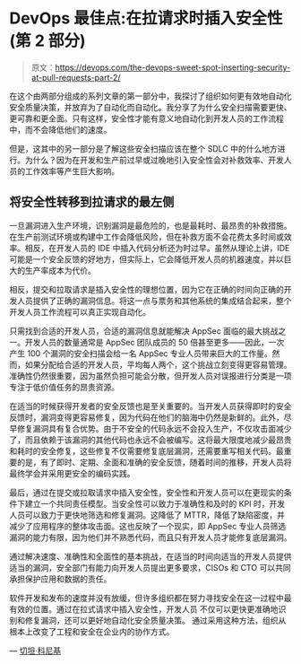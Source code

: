 # DevOps 最佳点:在拉请求时插入安全性(第 2 部分)

> 原文：<https://devops.com/the-devops-sweet-spot-inserting-security-at-pull-requests-part-2/>

在这个由两部分组成的系列文章的第一部分中，我探讨了组织如何更有效地自动化安全质量决策，并放弃为了自动化而自动化。我分享了为什么安全扫描需要更快、更可靠和更全面。只有这样，安全性才能有意义地自动化到开发人员的工作流程中，而不会降低他们的速度。

但是，这其中的另一部分是了解这些安全扫描应该在整个 SDLC 中的什么地方进行。为什么？因为在开发和生产前过早或过晚地引入安全性会对补救效率、开发人员的工作效率等产生巨大影响。

## **将安全性转移到拉请求的最左侧**

一旦漏洞进入生产环境，识别漏洞是最危险的，也是最耗时、最昂贵的补救措施。在生产前测试环境或构建中工作会降低风险，但在补救方面不会花费太多时间或效率。相反，在开发人员的 IDE 中插入代码分析还为时过早。虽然从理论上讲，IDE 可能是一个安全反馈的好地方，但实际上，它会降低开发人员的机器速度，并以巨大的生产率成本为代价。

相反，提交和拉取请求是插入安全性的理想位置，因为它在正确的时间向正确的开发人员提供了正确的漏洞信息。将这一点与票务和其他系统的集成结合起来，整个开发人员工作流程可以真正实现自动化。

只需找到合适的开发人员，合适的漏洞信息就能解决 AppSec 面临的最大挑战之一。开发人员的数量通常是 AppSec 团队成员的 50 倍甚至更多——因此，一次产生 100 个漏洞的安全扫描会给一名 AppSec 专业人员带来巨大的工作量。然而，如果分配给合适的开发人员，平均每人两个，这个挑战立刻变得更容易管理。准确性仍然很重要，因为虽然负担可能会分散，但开发人员对误报进行分类是一项专注于低价值任务的昂贵资源。

在适当的时候获得开发者的安全反馈也是至关重要的。当开发人员获得即时的安全反馈时，漏洞变得更容易修复，因为代码在他们的脑海中仍然是新鲜的。此外，尽早修复漏洞具有复合优势。由于不安全的代码永远不会投入生产，不仅攻击面减少了，而且依赖于该漏洞的其他代码也永远不会被编写。这将最大限度地减少最昂贵和耗时的安全修复，这些修复不仅需要修复底层漏洞，还需要重写相关代码。最重要的是，有了即时、定期、全面和准确的安全反馈，随着时间的推移，开发人员将最终学会并采用更安全的编码实践。

最后，通过在提交或拉取请求中插入安全性，安全性和开发人员可以在更现实的条件下建立一个共同责任模型。当安全性可以致力于准确性和及时的 KPI 时，开发人员可以致力于更快地筛选和修复漏洞。这降低了 MTTR，降低了缺陷密度，并减少了应用程序的整体攻击面。这也反映了一个现实，即 AppSec 专业人员筛选漏洞的能力有限，因为他们并不熟悉代码，而且只有开发人员才能修复底层漏洞。

通过解决速度、准确性和全面性的基本挑战，在适当的时间向适当的开发人员提供适当的漏洞，安全部门有能力向开发人员提出更多要求，CISOs 和 CTO 可以共同承担保护应用和数据的责任。

软件开发和发布的速度并没有放缓，但许多组织都在努力寻找安全在这一过程中最有效的位置。通过在拉式请求中插入安全性，开发人员 不仅可以更快更准确地识别和修复漏洞，还可以更好地自动化安全质量决策。 通过采用这种方法，组织从根本上改变了工程和安全在企业内的协作方式。

— [切坦·科尼基](https://devops.com/author/chetan-conikee/)